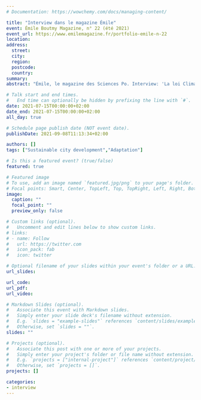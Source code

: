 ```yaml
---
# Documentation: https://wowchemy.com/docs/managing-content/

title: "Interview dans le magazine Émile"
event: Émile Boutmy Magazine, n° 22 (été 2021)
event_url: https://www.emilemagazine.fr/portfolio-emile-n-22
location:
address:
  street:
  city:
  region:
  postcode:
  country:
summary:
abstract: "Émile, le magazine des Sciences Po. Interview: 'La loi Climat et résilience est une occasion ratée'"

# Talk start and end times.
#   End time can optionally be hidden by prefixing the line with `#`.
date: 2021-07-15T00:00:00+02:00
date_end: 2021-07-15T00:00:00+02:00
all_day: true

# Schedule page publish date (NOT event date).
publishDate: 2021-09-08T11:13:34+02:00

authors: []
tags: ["Sustainable city development","Adaptation"]

# Is this a featured event? (true/false)
featured: true

# Featured image
# To use, add an image named `featured.jpg/png` to your page's folder. 
# Focal points: Smart, Center, TopLeft, Top, TopRight, Left, Right, BottomLeft, Bottom, BottomRight.
image:
  caption: ""
  focal_point: ""
  preview_only: false

# Custom links (optional).
#   Uncomment and edit lines below to show custom links.
# links:
# - name: Follow
#   url: https://twitter.com
#   icon_pack: fab
#   icon: twitter

# Optional filename of your slides within your event's folder or a URL.
url_slides:

url_code:
url_pdf:
url_video:

# Markdown Slides (optional).
#   Associate this event with Markdown slides.
#   Simply enter your slide deck's filename without extension.
#   E.g. `slides = "example-slides"` references `content/slides/example-slides.md`.
#   Otherwise, set `slides = ""`.
slides: ""

# Projects (optional).
#   Associate this post with one or more of your projects.
#   Simply enter your project's folder or file name without extension.
#   E.g. `projects = ["internal-project"]` references `content/project/deep-learning/index.md`.
#   Otherwise, set `projects = []`.
projects: []

categories:
- interview
---
```

